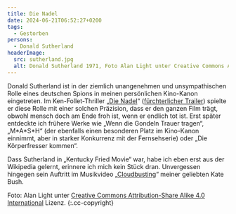 ```yaml
---
title: Die Nadel
date: 2024-06-21T06:52:27+0200
tags:
  - Gestorben
persons:
  - Donald Sutherland
headerImage:
  src: sutherland.jpg
  alt: Donald Sutherland 1971, Foto Alan Light unter Creative Commons Attribution-Share Alike 4.0 International
---
```


Donald Sutherland ist in der ziemlich unangenehmen und unsympathischen Rolle eines deutschen Spions in meinen persönlichen Kino-Kanon eingetreten. Im Ken-Follet-Thriller „[Die Nadel](https://de.wikipedia.org/wiki/Die_Nadel_(Film))“ ([fürchterlicher Trailer](https://youtu.be/BqwjTSLsjp8?si=FcKfZyGpH2Ke9e4r)) spielte er diese Rolle mit einer solchen Präzision, dass er den ganzen Film trägt, obwohl mensch doch am Ende froh ist, wenn er endlich tot ist. Erst später entdeckte ich frühere Werke wie „Wenn die Gondeln Trauer tragen“, „M\*A\*S\*H“ (der ebenfalls einen besonderen Platz im Kino-Kanon einnimmt, aber in starker Konkurrenz mit der Fernsehserie) oder „Die Körperfresser kommen“.

Dass Sutherland in „Kentucky Fried Movie“ war, habe ich eben erst aus der Wikipedia gelernt, erinnere ich mich kein Stück dran. Unvergessen hingegen sein Auftritt im Musikvideo „[Cloudbusting](https://www.youtube.com/watch?v=pllRW9wETzw)“ meiner geliebten Kate Bush. 

Foto: Alan Light unter [Creative Commons Attribution-Share Alike 4.0 International](https://en.wikipedia.org/wiki/en:Creative_Commons) Lizenz. {:.cc-copyright}